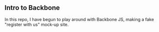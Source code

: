 ## Intro to Backbone

In this repo, I have begun to play around with Backbone JS, making a fake "register with us" mock-up site.
